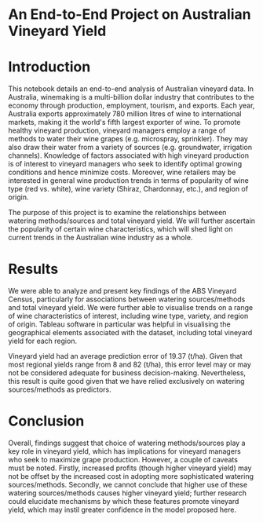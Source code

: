 # An End-to-End Project on Australian Vineyard Yield

# Introduction
This notebook details an end-to-end analysis of Australian vineyard data. In Australia, winemaking is a multi-billion dollar industry that contributes to the economy through production, employment, tourism, and exports. Each year, Australia exports approximately 780 million litres of wine to international markets, making it the world's fifth largest exporter of wine. To promote healthy vineyard production, vineyard managers employ a range of methods to water their wine grapes (e.g. microspray, sprinkler). They may also draw their water from a variety of sources (e.g. groundwater, irrigation channels). Knowledge of factors associated with high vineyard production is of interest to vineyard managers who seek to identify optimal growing conditions and hence minimize costs. Moreover, wine retailers may be interested in general wine production trends in terms of popularity of wine type (red vs. white), wine variety (Shiraz, Chardonnay, etc.), and region of origin.

The purpose of this project is to examine the relationships between watering methods/sources and total vineyard yield. We will further ascertain the popularity of certain wine characteristics, which will shed light on current trends in the Australian wine industry as a whole.

# Results
We were able to analyze and present key findings of the ABS Vineyard Census, particularly for associations between watering sources/methods and total vineyard yield. We were further able to visualise trends on a range of wine characteristics of interest, including wine type, variety, and region of origin. Tableau software in particular was helpful in visualising the geographical elements associated with the dataset, including total vineyard yield for each region.

Vineyard yield had an average prediction error of 19.37 (t/ha). Given that most regional yields range from 8 and 82 (t/ha), this error level may or may not be considered adequate for business decision-making. Nevertheless, this result is quite good given that we have relied exclusively on watering sources/methods as predictors.

# Conclusion
Overall, findings suggest that choice of watering methods/sources play a key role in vineyard yield, which has implications for vineyard managers who seek to maximize grape production. However, a couple of caveats must be noted. Firstly, increased profits (though higher vineyard yield) may not be offset by the increased cost in adopting more sophisticated watering sources/methods. Secondly, we cannot conclude that higher use of these watering sources/methods causes higher vineyard yield; further research could elucidate mechanisms by which these features promote vineyard yield, which may instil greater confidence in the model proposed here.
